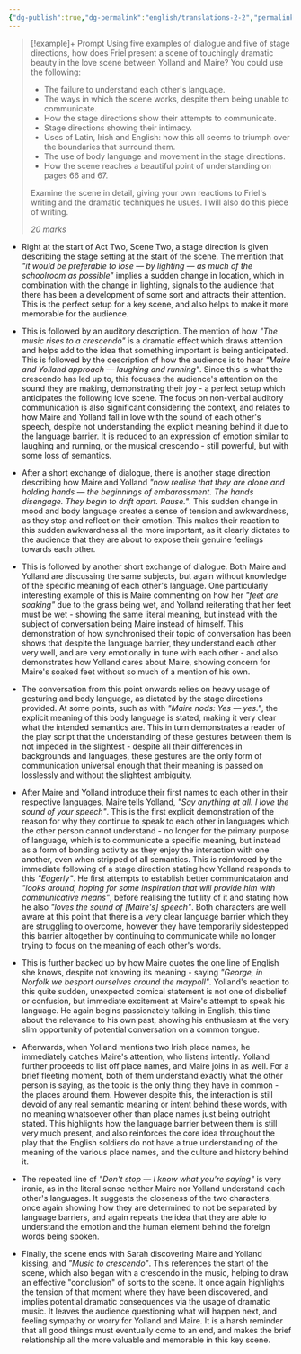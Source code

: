 ```yaml
---
{"dg-publish":true,"dg-permalink":"english/translations-2-2","permalink":"/english/translations-2-2/"}
---
```



> [!example]+ Prompt
> Using five examples of dialogue and five of stage directions, how does Friel present a scene of touchingly dramatic beauty in the love scene between Yolland and Maire? You could use the following:
> 
> - The failure to understand each other's language.
> - The ways in which the scene works, despite them being unable to communicate.
> - How the stage directions show their attempts to communicate.
> - Stage directions showing their intimacy.
> - Uses of Latin, Irish and English: how this all seems to triumph over the boundaries that surround them.
> - The use of body language and movement in the stage directions.
> - How the scene reaches a beautiful point of understanding on pages 66 and 67.
> 
> Examine the scene in detail, giving your own reactions to Friel's writing and the dramatic techniques he usues. I will also do this piece of writing.
> 
> *20 marks*

- Right at the start of Act Two, Scene Two, a stage direction is given describing the stage setting at the start of the scene. The mention that *"it would be preferable to lose — by lighting — as much of the schoolroom as possible"* implies a sudden change in location, which in combination with the change in lighting, signals to the audience that there has been a development of some sort and attracts their attention. This is the perfect setup for a key scene, and also helps to make it more memorable for the audience.

- This is followed by an auditory description. The mention of how *"The music rises to a crescendo"* is a dramatic effect which draws attention and helps add to the idea that something important is being anticipated. This is followed by the description of how the audience is to hear *"Maire and Yolland approach — laughing and running"*. Since this is what the crescendo has led up to, this focuses the audience's attention on the sound they are making, demonstrating their joy - a perfect setup which anticipates the following love scene. The focus on non-verbal auditory communication is also significant considering the context, and relates to how Maire and Yolland fall in love with the sound of each other's speech, despite not understanding the explicit meaning behind it due to the language barrier. It is reduced to an expression of emotion similar to laughing and running, or the musical crescendo - still powerful, but with some loss of semantics.

- After a short exchange of dialogue, there is another stage direction describing how Maire and Yolland *"now realise that they are alone and holding hands — the beginnings of embarassment. The hands disengage. They begin to drift apart. Pause."*. This sudden change in mood and body language creates a sense of tension and awkwardness, as they stop and reflect on their emotion. This makes their reaction to this sudden awkwardness all the more important, as it clearly dictates to the audience that they are about to expose their genuine feelings towards each other.

- This is followed by another short exchange of dialogue. Both Maire and Yolland are discussing the same subjects, but again without knowledge of the specific meaning of each other's language. One particularly interesting example of this is Maire commenting on how her *"feet are soaking"* due to the grass being wet, and Yolland reiterating that her feet must be wet - showing the same literal meaning, but instead with the subject of conversation being Maire instead of himself. This demonstration of how synchronised their topic of conversation has been shows that despite the language barrier, they understand each other very well, and are very emotionally in tune with each other - and also demonstrates how Yolland cares about Maire, showing concern for Maire's soaked feet without so much of a mention of his own.

- The conversation from this point onwards relies on heavy usage of gesturing and body language, as dictated by the stage directions provided. At some points, such as with *"Maire nods: Yes — yes."*, the explicit meaning of this body language is stated, making it very clear what the intended semantics are. This in turn demonstrates a reader of the play script that the understanding of these gestures between them is not impeded in the slightest - despite all their differences in backgrounds and languages, these gestures are the only form of communication universal enough that their meaning is passed on losslessly and without the slightest ambiguity.

- After Maire and Yolland introduce their first names to each other in their respective languages, Maire tells Yolland, *"Say anything at all. I love the sound of your speech"*. This is the first explicit demonstration of the reason for why they continue to speak to each other in languages which the other person cannot understand - no longer for the primary purpose of language, which is to communicate a specific meaning, but instead as a form of bonding activity as they enjoy the interaction with one another, even when stripped of all semantics. This is reinforced by the immediate following of a stage direction stating how Yolland responds to this *"Eagerly"*. He first attempts to establish better communicataion and *"looks around, hoping for some inspiration that will provide him with communicative means"*, before realising the futility of it and stating how he also *"loves the sound of \[Maire's\] speech"*. Both characters are well aware at this point that there is a very clear language barrier which they are struggling to overcome, however they have temporarily sidestepped this barrier altogether by continuing to communicate while no longer trying to focus on the meaning of each other's words.

- This is further backed up by how Maire quotes the one line of English she knows, despite not knowing its meaning - saying *"George, in Norfolk we besport ourselves around the maypoll"*. Yolland's reaction to this quite sudden, unexpected comical statement is not one of disbelief or confusion, but immediate excitement at Maire's attempt to speak his language. He again begins passionately talking in English, this time about the relevance to his own past, showing his enthusiasm at the very slim opportunity of potential conversation on a common tongue.

- Afterwards, when Yolland mentions two Irish place names, he immediately catches Maire's attention, who listens intently. Yolland further proceeds to list off place names, and Maire joins in as well. For a brief fleeting moment, both of them understand exactly what the other person is saying, as the topic is the only thing they have in common - the places around them. However despite this, the interaction is still devoid of any real semantic meaning or intent behind these words, with no meaning whatsoever other than place names just being outright stated. This highlights how the language barrier between them is still very much present, and also reinforces the core idea throughout the play that the English soldiers do not have a true understanding of the meaning of the various place names, and the culture and history behind it.

- The repeated line of *"Don't stop — I know what you're saying"* is very ironic, as in the literal sense neither Maire nor Yolland understand each other's languages. It suggests the closeness of the two characters, once again showing how they are determined to not be separated by language barriers, and again repeats the idea that they are able to understand the emotion and the human element behind the foreign words being spoken.

- Finally, the scene ends with Sarah discovering Maire and Yolland kissing, and *"Music to crescendo"*. This references the start of the scene, which also began with a crescendo in the music, helping to draw an effective "conclusion" of sorts to the scene. It once again highlights the tension of that moment where they have been discovered, and implies potential dramatic consequences via the usage of dramatic music. It leaves the audience questioning what will happen next, and feeling sympathy or worry for Yolland and Maire. It is a harsh reminder that all good things must eventually come to an end, and makes the brief relationship all the more valuable and memorable in this key scene.
